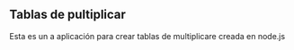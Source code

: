 
## Tablas de pultiplicar
Esta es un a aplicación para crear tablas de multiplicare 
creada en node.js